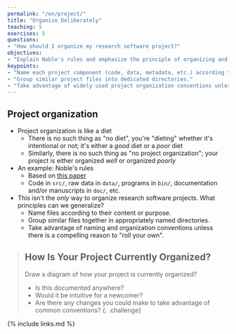 ```yaml
---
permalink: "/en/project/"
title: "Organize Deliberately"
teaching: 5
exercises: 5
questions:
- "How should I organize my research software project?"
objectives:
- "Explain Noble's rules and emphasize the principle of organizing and naming files to reflect their content or purpose."
keypoints:
- "Name each project component (code, data, metadata, etc.) according to its content or purpose."
- "Group similar project files into dedicated directories."
- "Take advantage of widely used project organization conventions unless there is a compelling reason not to."
---
```


## Project organization

*   Project organization is like a diet
    *   There is no such thing as "no diet", you're "dieting" whether it's intentional or not; it's either a *good* diet or a *poor* diet
    *   Similarly, there is no such thing as "no project organization"; your project is either organized *well* or organized *poorly*
*   An example: Noble's rules
    *   Based on [this paper](http://dx.doi.org/doi:10.1371/journal.pcbi.1000424)
    *   Code in `src/`, raw data in `data/`, programs in `bin/`, documentation and/or manuscripts in `doc/`, etc.
*   This isn't the *only* way to organize research software projects. What principles can we generalize?
    *   Name files according to their content or purpose.
    *   Group similar files together in appropriately named directories.
    *   Take advantage of naming and organization conventions unless there is a compelling reason to "roll your own".

> ## How Is Your Project Currently Organized?
>
> Draw a diagram of how your project is currently organized?
> - Is this documented anywhere?
> - Would it be intuitive for a newcomer?
> - Are there any changes you could make to take advantage of common conventions?
{: .challenge}

{% include links.md %}
